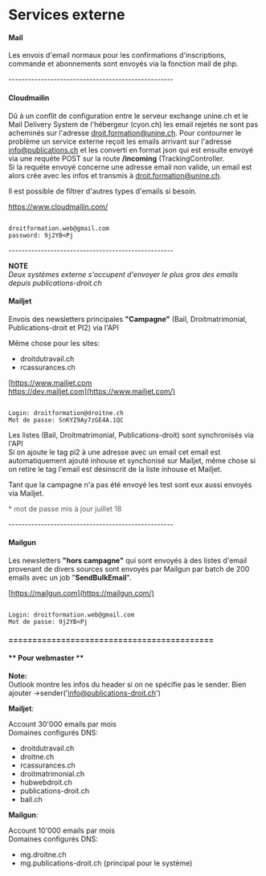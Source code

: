 Services externe
================

#### Mail

Les envois d'email normaux pour les confirmations d'inscriptions, commande et abonnements sont envoyés via la fonction mail de php.

\---------------------------------------------------

#### Cloudmailin

Dû à un conflit de configuration entre le serveur exchange unine.ch et le Mail Delivery System de l'hébergeur (cyon.ch) les email rejetés ne sont pas acheminés sur l'adresse droit.formation@unine.ch. Pour contourner le problème un service externe reçoit les emails arrivant sur l'adresse info@publications.ch et les converti en format json qui est ensuite envoyé via une requéte POST sur la route **/incoming** (TrackingController.  
Si la requéte envoyé concerne une adresse email non valide, un email est alors crée avec les infos et transmis à droit.formation@unine.ch.

Il est possible de filtrer d'autres types d'emails si besoin.

<https://www.cloudmailin.com/>

 ```

droitformation.web@gmail.com
password: 9j2YB<Pj
```

\---------------------------------------------------

**NOTE**  
*Deux systèmes externe s'occupent d'envoyer le plus gros des emails depuis publications-droit.ch*

#### Mailjet

Envois des newsletters principales **"Campagne"** (Bail, Droitmatrimonial, Publications-droit et PI2) via l'API

Même chose pour les sites:

- droitdutravail.ch
- rcassurances.ch

[https://www.mailjet.com  
https://dev.mailjet.com](https://www.mailjet.com/)

 ```

Login: droitformation@droitne.ch
Mot de passe: SnKYZ9Ay7zGE4A.1QC
```

Les listes (Bail, Droitmatrimonial, Publications-droit) sont synchronisés via l'API  
 Si on ajoute le tag pi2 à une adresse avec un email cet email est automatiquement ajouté inhouse et synchonisé sur Mailjet, même chose si on retire le tag l'email est désinscrit de la liste inhouse et Mailjet.

Tant que la campagne n'a pas été envoyé les test sont eux aussi envoyés via Mailjet.

<span style="color: rgb(89, 89, 89);">\* mot de passe mis à jour juillet 18</span>

\---------------------------------------------------

#### Mailgun

Les newsletters **"hors campagne"** qui sont envoyés à des listes d'email provenant de divers sources sont envoyés par Mailgun par batch de 200 emails avec un job "**SendBulkEmail**".

[https://mailgun.com](https://mailgun.com/)

 ```

Login: droitformation.web@gmail.com
Mot de passe: 9j2YB<Pj
```

#### =========================================== 

#### \*\* Pour webmaster \*\*

**Note:**  
Outlook montre les infos du header si on ne spécifie pas le sender. Bien ajouter -&gt;sender('info@publications-droit.ch')

**Mailjet**:  
  
Account 30'000 emails par mois  
Domaines configurés DNS:

- droitdutravail.ch
- droitne.ch
- rcassurances.ch
- droitmatrimonial.ch
- hubwebdroit.ch
- publications-droit.ch
- bail.ch

**Mailgun**:  
  
Account 10'000 emails par mois  
Domaines configurés DNS:

- mg.droitne.ch
- mg.publications-droit.ch (principal pour le système)
